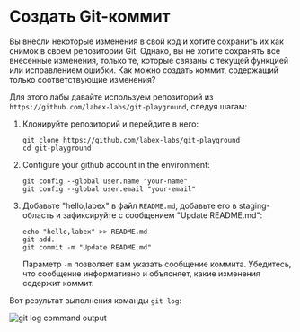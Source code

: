 # Создать Git-коммит

Вы внесли некоторые изменения в свой код и хотите сохранить их как снимок в своем репозитории Git. Однако, вы не хотите сохранять все внесенные изменения, только те, которые связаны с текущей функцией или исправлением ошибки. Как можно создать коммит, содержащий только соответствующие изменения?

Для этого лабы давайте используем репозиторий из `https://github.com/labex-labs/git-playground`, следуя шагам:

1. Клонируйте репозиторий и перейдите в него:

   ```
   git clone https://github.com/labex-labs/git-playground
   cd git-playground
   ```

2. Configure your github account in the environment:

   ```
   git config --global user.name "your-name"
   git config --global user.email "your-email"
   ```

3. Добавьте "hello,labex" в файл `README.md`, добавьте его в staging-область и зафиксируйте с сообщением "Update README.md":

   ```
   echo "hello,labex" >> README.md
   git add.
   git commit -m "Update README.md"
   ```

   Параметр `-m` позволяет вам указать сообщение коммита. Убедитесь, что сообщение информативно и объясняет, какие изменения содержит коммит.

Вот результат выполнения команды `git log`:

![git log command output](../assets/challenge-create-commit-step1-1.png)
